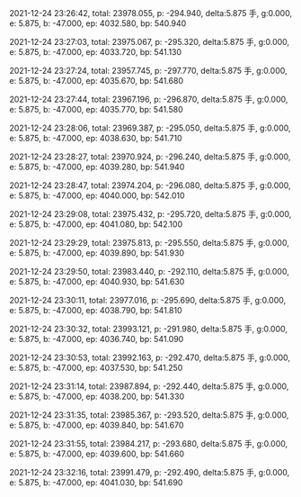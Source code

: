 2021-12-24 23:26:42, total: 23978.055, p: -294.940, delta:5.875 手, g:0.000, e: 5.875, b: -47.000, ep: 4032.580, bp: 540.940

2021-12-24 23:27:03, total: 23975.067, p: -295.320, delta:5.875 手, g:0.000, e: 5.875, b: -47.000, ep: 4033.720, bp: 541.130

2021-12-24 23:27:24, total: 23957.745, p: -297.770, delta:5.875 手, g:0.000, e: 5.875, b: -47.000, ep: 4035.670, bp: 541.680

2021-12-24 23:27:44, total: 23967.196, p: -296.870, delta:5.875 手, g:0.000, e: 5.875, b: -47.000, ep: 4035.770, bp: 541.580

2021-12-24 23:28:06, total: 23969.387, p: -295.050, delta:5.875 手, g:0.000, e: 5.875, b: -47.000, ep: 4038.630, bp: 541.710

2021-12-24 23:28:27, total: 23970.924, p: -296.240, delta:5.875 手, g:0.000, e: 5.875, b: -47.000, ep: 4039.280, bp: 541.940

2021-12-24 23:28:47, total: 23974.204, p: -296.080, delta:5.875 手, g:0.000, e: 5.875, b: -47.000, ep: 4040.000, bp: 542.010

2021-12-24 23:29:08, total: 23975.432, p: -295.720, delta:5.875 手, g:0.000, e: 5.875, b: -47.000, ep: 4041.080, bp: 542.100

2021-12-24 23:29:29, total: 23975.813, p: -295.550, delta:5.875 手, g:0.000, e: 5.875, b: -47.000, ep: 4039.890, bp: 541.930

2021-12-24 23:29:50, total: 23983.440, p: -292.110, delta:5.875 手, g:0.000, e: 5.875, b: -47.000, ep: 4040.930, bp: 541.630

2021-12-24 23:30:11, total: 23977.016, p: -295.690, delta:5.875 手, g:0.000, e: 5.875, b: -47.000, ep: 4038.790, bp: 541.810

2021-12-24 23:30:32, total: 23993.121, p: -291.980, delta:5.875 手, g:0.000, e: 5.875, b: -47.000, ep: 4036.740, bp: 541.090

2021-12-24 23:30:53, total: 23992.163, p: -292.470, delta:5.875 手, g:0.000, e: 5.875, b: -47.000, ep: 4037.530, bp: 541.250

2021-12-24 23:31:14, total: 23987.894, p: -292.440, delta:5.875 手, g:0.000, e: 5.875, b: -47.000, ep: 4038.200, bp: 541.330

2021-12-24 23:31:35, total: 23985.367, p: -293.520, delta:5.875 手, g:0.000, e: 5.875, b: -47.000, ep: 4039.840, bp: 541.670

2021-12-24 23:31:55, total: 23984.217, p: -293.680, delta:5.875 手, g:0.000, e: 5.875, b: -47.000, ep: 4039.600, bp: 541.660

2021-12-24 23:32:16, total: 23991.479, p: -292.490, delta:5.875 手, g:0.000, e: 5.875, b: -47.000, ep: 4041.030, bp: 541.690